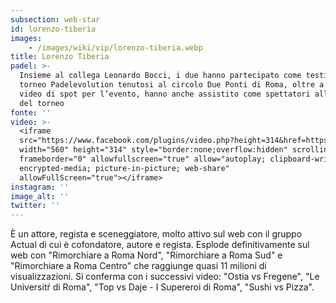 ```yaml
---
subsection: web-star
id: lorenzo-tiberia
images: 
    - /images/wiki/vip/lorenzo-tiberia.webp
title: Lorenzo Tiberia
padel: >-
  Insieme al collega Leonardo Bocci, i due hanno partecipato come testimonial al
  torneo Padelevolution tenutosi al circolo Due Ponti di Roma, oltre a girare un
  video di spot per l’evento, hanno anche assistito come spettatori alla finale
  del torneo
fonte: ''
video: >-
  <iframe
  src="https://www.facebook.com/plugins/video.php?height=314&href=https%3A%2F%2Fwww.facebook.com%2Factualproduction%2Fvideos%2F328701374472644%2F&show_text=false&width=560"
  width="560" height="314" style="border:none;overflow:hidden" scrolling="no"
  frameborder="0" allowfullscreen="true" allow="autoplay; clipboard-write;
  encrypted-media; picture-in-picture; web-share"
  allowFullScreen="true"></iframe>
instagram: ''
image_alt: ''
twitter: ''
---
```

È un attore, regista e sceneggiatore, molto attivo sul web con il gruppo Actual di cui è cofondatore, autore e regista. Esplode definitivamente sul web con "Rimorchiare a Roma Nord", "Rimorchiare a Roma Sud" e "Rimorchiare a Roma Centro" che raggiunge quasi 11 milioni di visualizzazioni. Si conferma con i successivi video: "Ostia vs Fregene", "Le Universitŕ di Roma", "Top vs Daje - I Supereroi di Roma", "Sushi vs Pizza".